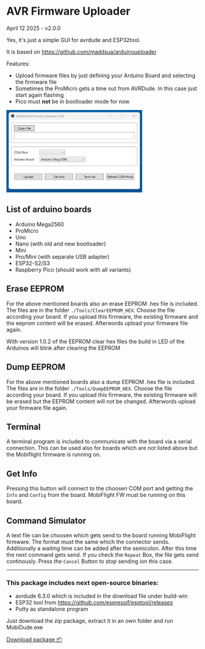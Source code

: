 ﻿# AVR Firmware Uploader

April 12 2025 - v2.0.0

Yes, it's just a simple GUI for avrdude and ESP32tool.

It is based on https://github.com/maddsua/arduinouploader

Features:
- Upload firmware files by just defining your Arduino Board and selecting the firmware file
- Sometimes the ProMicro gets a time out from AVRDude. In this case just start again flashing
- Pico must **not** be in bootloader mode for now

<img src="info/interface-200.jpg" width="356"/>


## List of arduino boards

- Arduino Mega2560
- ProMicro
- Uno
- Nano (with old and new bootloader)
- Mini
- Pro/Mini (with separate USB adapter)
- ESP32-S2/S3
- Raspberry Pico (should work with all variants)

## Erase EEPROM

For the above mentioned boards also an erase EEPROM .hex file is included.
The files are in the folder `./Tools/ClearEEPROM_HEX`.
Choose the file according your board.
If you upload this firmware, the existing firmware and the eeprom content will be erased.
Afterwords upload your firmware file again.

With version 1.0.2 of the EEPROM clear hex files the build in LED of the Arduinos will blink after clearing the EEPROM

## Dump EEPROM

For the above mentioned boards also a dump EEPROM .hex file is included.
The files are in the folder `./Tools/DumpEEPROM_HEX`.
Choose the file according your board.
If you upload this firmware, the existing firmware will be erased but the EEPROM content will not be changed.
Afterwords upload your firmware file again.

## Terminal

A terminal program is included to communicate with the board via a serial connection.
This can be used also for boards which are not listed above but the Mobiflight firmware is running on.

## Get Info

Pressing this button will connect to the choosen COM port and getting the `Info` and `Config` from the board.
MobiFlight FW must be running on this board.

## Command Simulator

A text file can be choosen which gets send to the board running MobiFlight firmware.
The format must the same which the connector sends. Additionally a waiting time can be added after the semicolon.
After this time the next command gets send. If you check the `Repeat` Box, the file gets send continously.
Press the `Cancel` Button to stop sending ion this case.

---

### This package includes next open-source binaries:

 - avrdude 6.3.0 which is included in the download file under build-win
 - ESP32 tool from https://github.com/espressif/esptool/releases
 - Putty as standalone program

Just download the zip package, extract it in an own folder and run MobiDude.exe


[Download package 📦](https://github.com/elral/MobiDude/releases/download/2.0.0/MobiDude-2.0.0.zip)